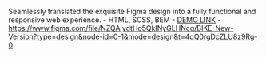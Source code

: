 Seamlessly translated the exquisite Figma design into a fully functional and responsive web experience. 
    - HTML, SCSS, BEM
    - [DEMO LINK](https://anastassiah.github.io/bike-landing/)
    - https://www.figma.com/file/NZQAIydtHo5QkINyGLHNcq/BIKE-New-Version?type=design&node-id=0-1&mode=design&t=4qQ0rgDcZLU8z9Rg-0
